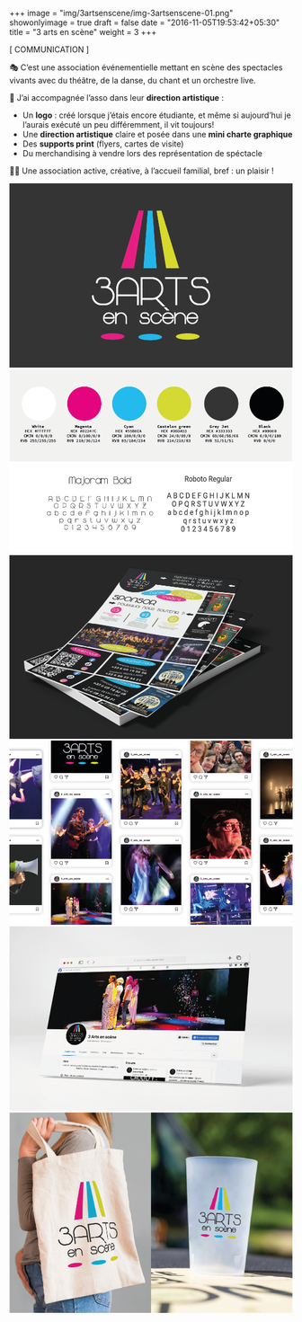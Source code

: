 +++
image = "img/3artsenscene/img-3artsenscene-01.png"
showonlyimage = true
draft = false
date = "2016-11-05T19:53:42+05:30"
title = "3 arts en scène"
weight = 3
+++

[ COMMUNICATION ]
<!--more-->

🎭 C’est une association événementielle mettant en scène des spectacles vivants avec du théâtre, de la danse, du chant et un orchestre live.

📌 J’ai accompagnée l’asso dans leur **direction artistique** :
- Un **logo** : créé lorsque j’étais encore étudiante, et même si aujourd’hui je l’aurais exécuté un peu différemment, il vit toujours!
- Une  **direction artistique** claire et posée dans une **mini charte graphique** 
- Des **supports print** (flyers, cartes de visite)
- Du merchandising à vendre lors des représentation de spéctacle

👌🏻 Une association active, créative, à l’accueil familial, bref : un plaisir !

![This is me][1]
![This is me][2]
![This is me][3]
![This is me][4]
![This is me][5]
![This is me][6]


[1]: /img/3artsenscene/img-3artsenscene-01.png
[2]: /img/3artsenscene/img-3artsenscene-02.png
[3]: /img/3artsenscene/img-3artsenscene-03.png
[4]: /img/3artsenscene/img-3artsenscene-04.png
[5]: /img/3artsenscene/img-3artsenscene-05.png
[6]: /img/3artsenscene/img-3artsenscene-06.png
